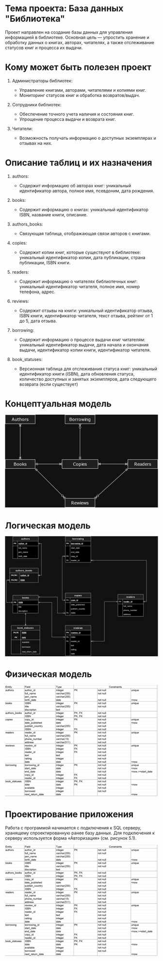 # Тема проекта: База данных "Библиотека"
Проект направлен на создание базы данных для управления информацией в библиотеке. Основная цель — упростить хранение и обработку данных о книгах, авторах, читателях, а также отслеживание статусов книг и процесса их выдачи.

# Кому может быть полезен проект

1. Администраторы библиотек:
   - Управление книгами, авторами, читателями и копиями книг.
   - Мониторинг статусов книг и обработка возвратов/выдач.

2. Сотрудники библиотек:
   - Обеспечение точного учета наличия и состояния книг.
   - Упрощение процесса выдачи и возврата книг.

3. Читатели:
   - Возможность получать информацию о доступных экземплярах и отзывах на них.

# Описание таблиц и их назначения

1. authors:
   - Содержит информацию об авторах книг: уникальный идентификатор автора, полное имя, псевдоним, дата рождения.

2. books:
   - Содержит информацию о книгах: уникальный идентификатор ISBN, название книги, описание.
   
3. authors_books:
   - Связующая таблица, отображающая связи авторов с книгами. 

4. copies:
   - Содержит копии книг, которые существуют в библиотеке: уникальный идентификатор копии, дата публикации, страна публикации, ISBN книги.
     
5. readers:
   - Содержит информацию о читателях библиотечных книг: уникальный идентификатор читателя, полное имя, номер телефона, адрес.

6. reviews:
   - Содержит отзывы на книги: уникальный идентификатор отзыва, ISBN книги, идентификатор читателя, текст отзыва, рейтинг от 1 до 5, дата отзыва.
   
7. borrowing:
   - Содержит информацию о процессе выдачи книг читателям: уникальный идентификатор выдачи, дата начала и окончания выдачи, идентификатор копии книги, идентификатор читателя.

8. book_statuses:
   - Версионная таблица для отслеживания статуса книг: уникальный идентификатор книги (ISBN), дата обновления статуса, количество доступных и занятых экземпляров, дата следующего возврата (если существует)

# Концептуальная модель

![page](images/conceptual_model.png)

# Логическая модель

![page](images/logic_model_2.png)

# Физическая модель

![page](images/physical_model.PNG)

# Проектирование приложения
Работа с программой начинается с подключения к SQL серверу, хранящему спроектированную ранее базу данных. Для подключения к серверу используется форма «Авторизация» (см. рисунок 5.1).

![Рисунок 5.1](images/physical_model.PNG)
